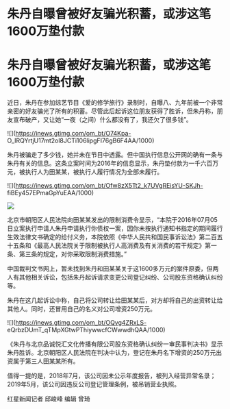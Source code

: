 # 朱丹自曝曾被好友骗光积蓄，或涉这笔1600万垫付款

# 朱丹自曝曾被好友骗光积蓄，或涉这笔1600万垫付款

近日，朱丹在参加综艺节目《爱的修学旅行》录制时，自曝八、九年前被一个非常亲密的好友骗光了所有的积蓄。尽管此后起诉这位朋友获得了胜诉，但朱丹称，朋友宣布破产，又让她“一夜（之间）什么都没有了，我还欠了很多钱”。

![](https://inews.gtimg.com/om_bt/O74Kpa-
O_IRQYrtjU17mt2ol8JCTi106lipgFI76gB6F4AA/1000)

朱丹被骗走了多少钱，她并未在节目中透露。但中国执行信息公开网的确有一条与朱丹有关的信息。这条立案时间为2016年的信息显示，朱丹垫付款为一千六百万元，被执行人为田某某，被执行人履行情况为全部未履行。

![](https://inews.gtimg.com/om_bt/Ofw8zX5Tt2_k7UVgREisYU-SKJh-
fiBEy457EPmaGpYuEAA/1000)

![](https://inews.gtimg.com/om_bt/OVWpAVWoFwwtobbVAY_wHRJr97lEVloXnN8Lk4oleYLIEAA/1000)

北京市朝阳区人民法院向田某某发出的限制消费令显示，“本院于2016年07月05日立案执行申请人朱丹申请执行你债权一案，因你未按执行通知书指定的期间履行生效法律文书确定的给付义务，本院依照《中华人民共和国民事诉讼法》第二百五十五条和《最高人民法院关于限制被执行人高消费及有关消费的若干规定》第一条、第三条的规定，对你采取限制消费措施。”

中国裁判文书网上，暂未找到朱丹和田某某关于这1600多万元的案件原委，但两人有其他相关诉讼，包括朱丹起诉请求变更公司登记纠纷、公司股东资格确认纠纷等。

朱丹在这几起诉讼中称，自己将公司转让给田某某后，对方却将自己的出资转让给其他人。同时，还冒用自己的名义对公司增资250万元。

![](https://inews.gtimg.com/om_bt/OQvg4ZRxLS-
eQrbzDUmT_qTMpXGtwPThiywwcfCWwwdhQAA/1000)

《朱丹与北京品诚悦汇文化传播有限公司股东资格确认纠纷一审民事判决书》显示朱丹胜诉。北京朝阳区人民法院在判决中认为，登记在朱丹名下增资的250万元出资属于第三人田某某所有。

值得一提的是，2018年7月，该公司因未公示年度报告，被列入经营异常名录；2019年5月，该公司因违反公司登记管理条例，被吊销营业执照。

红星新闻记者 邱峻峰 编辑 曾琦

